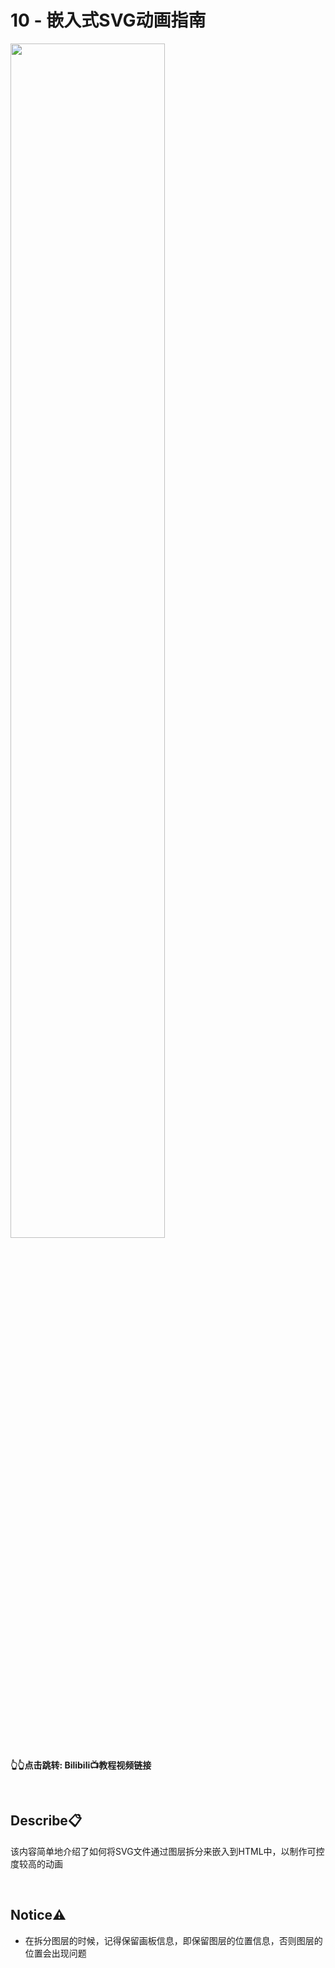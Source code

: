 # 10 - 嵌入式SVG动画指南
<a href="https://www.bilibili.com/video/BV1uW421c75b">
<img src="https://i2.hdslb.com/bfs/archive/5eb1a4a35c6dc72d5889b4342f78d28a2c76383b.jpg" width="70%">
</a>

**👆👆点击跳转: Bilibili📺教程视频链接**

<br>

## **Describe📋️**
该内容简单地介绍了如何将SVG文件通过图层拆分来嵌入到HTML中，以制作可控度较高的动画

<br>

## **Notice⚠️**
- 在拆分图层的时候，记得保留画板信息，即保留图层的位置信息，否则图层的位置会出现问题
